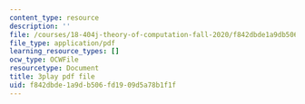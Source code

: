 ```yaml
---
content_type: resource
description: ''
file: /courses/18-404j-theory-of-computation-fall-2020/f842dbde1a9db506fd1909d5a78b1f1f_iZPzBHGDsWI.pdf
file_type: application/pdf
learning_resource_types: []
ocw_type: OCWFile
resourcetype: Document
title: 3play pdf file
uid: f842dbde-1a9d-b506-fd19-09d5a78b1f1f
---
```

